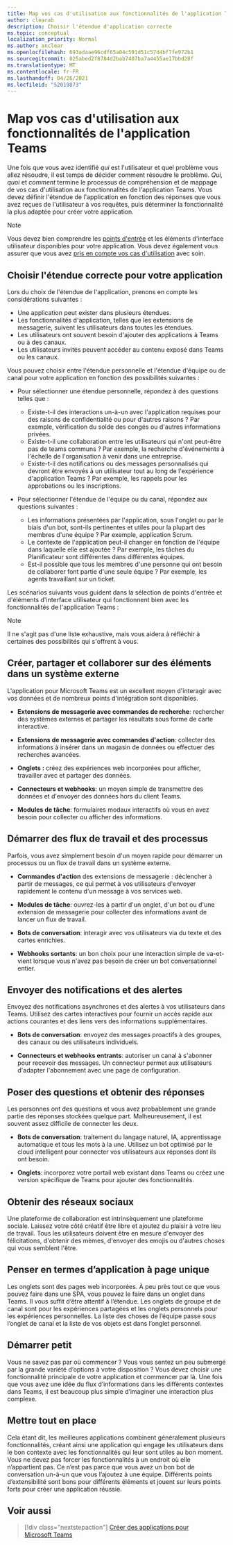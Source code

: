 ```yaml
---
title: Map vos cas d'utilisation aux fonctionnalités de l'application Teams
author: clearab
description: Choisir l'étendue d'application correcte
ms.topic: conceptual
localization_priority: Normal
ms.author: anclear
ms.openlocfilehash: 693adaae96cdf65a04c591d51c57d4bf7fe972b1
ms.sourcegitcommit: 825abed2f8784d2bab7407ba7a4455ae17bbd28f
ms.translationtype: MT
ms.contentlocale: fr-FR
ms.lasthandoff: 04/26/2021
ms.locfileid: "52019873"
---
```

# <a name="map-your-use-cases-to-teams-app-capabilities"></a>Map vos cas d'utilisation aux fonctionnalités de l'application Teams

Une fois que vous avez  identifié *qui* est l'utilisateur  et quel problème vous allez résoudre, il est temps de décider comment résoudre le problème. *Qui,* *quoi* et *comment* termine le processus de compréhension et de mappage de vos cas d'utilisation aux fonctionnalités de l'application Teams. Vous devez définir l'étendue de l'application en fonction des réponses que vous avez reçues de l'utilisateur à vos requêtes, puis déterminer la fonctionnalité la plus adaptée pour créer votre application.

> [!NOTE]
> Vous devez bien comprendre les [points d'entrée](../../concepts/extensibility-points.md) et les éléments d'interface utilisateur disponibles pour votre application. Vous devez également vous assurer que vous avez [pris en compte vos cas d'utilisation](../../concepts/design/understand-use-cases.md) avec soin.

## <a name="choose-the-correct-scope-for-your-app"></a>Choisir l'étendue correcte pour votre application

Lors du choix de l'étendue de l'application, prenons en compte les considérations suivantes :

* Une application peut exister dans plusieurs étendues.
* Les fonctionnalités d'application, telles que les extensions de messagerie, suivent les utilisateurs dans toutes les étendues.
* Les utilisateurs ont souvent besoin d'ajouter des applications à Teams ou à des canaux.
* Les utilisateurs invités peuvent accéder au contenu exposé dans Teams ou les canaux.

Vous pouvez choisir entre l'étendue personnelle et l'étendue d'équipe ou de canal pour votre application en fonction des possibilités suivantes :

* Pour sélectionner une étendue personnelle, répondez à des questions telles que :
  * Existe-t-il des interactions un-à-un avec l'application requises pour des raisons de confidentialité ou pour d'autres raisons ? Par exemple, vérification du solde des congés ou d'autres informations privées.
  * Existe-t-il une collaboration entre les utilisateurs qui n'ont peut-être pas de teams communs ? Par exemple, la recherche d'événements à l'échelle de l'organisation à venir dans une entreprise.
  * Existe-t-il des notifications ou des messages personnalisés qui devront être envoyés à un utilisateur tout au long de l'expérience d'application Teams ? Par exemple, les rappels pour les approbations ou les inscriptions.

* Pour sélectionner l'étendue de l'équipe ou du canal, répondez aux questions suivantes : 
  * Les informations présentées par l'application, sous l'onglet ou par le biais d'un bot, sont-ils pertinentes et utiles pour la plupart des membres d'une équipe ? Par exemple, application Scrum.
  * Le contexte de l'application peut-il changer en fonction de l'équipe dans laquelle elle est ajoutée ? Par exemple, les tâches du Planificateur sont différentes dans différentes équipes. 
  * Est-il possible que tous les membres d'une personne qui ont besoin de collaborer font partie d'une seule équipe ? Par exemple, les agents travaillant sur un ticket.

Les scénarios suivants vous guident dans la sélection de points d'entrée et d'éléments d'interface utilisateur qui fonctionnent bien avec les fonctionnalités de l'application Teams :

> [!NOTE]
> Il ne s'agit pas d'une liste exhaustive, mais vous aidera à réfléchir à certaines des possibilités qui s'offrent à vous.

## <a name="create-share-and-collaborate-on-items-in-an-external-system"></a>Créer, partager et collaborer sur des éléments dans un système externe

L'application pour Microsoft Teams est un excellent moyen d'interagir avec vos données et de nombreux points d'intégration sont disponibles.

* **Extensions de messagerie avec commandes de recherche**: rechercher des systèmes externes et partager les résultats sous forme de carte interactive.

* **Extensions de messagerie avec commandes d'action**: collecter des informations à insérer dans un magasin de données ou effectuer des recherches avancées.

* **Onglets :** créez des expériences web incorporées pour afficher, travailler avec et partager des données.

* **Connecteurs et webhooks**: un moyen simple de transmettre des données et d'envoyer des données hors du client Teams.

* **Modules de tâche**: formulaires modaux interactifs où vous en avez besoin pour collecter ou afficher des informations.

## <a name="initiate-workflows-and-processes"></a>Démarrer des flux de travail et des processus

Parfois, vous avez simplement besoin d'un moyen rapide pour démarrer un processus ou un flux de travail dans un système externe.

* **Commandes d'action** des extensions de messagerie : déclencher à partir de messages, ce qui permet à vos utilisateurs d'envoyer rapidement le contenu d'un message à vos services web.

* **Modules de tâche**: ouvrez-les à partir d'un onglet, d'un bot ou d'une extension de messagerie pour collecter des informations avant de lancer un flux de travail.

* **Bots de conversation**: interagir avec vos utilisateurs via du texte et des cartes enrichies.

* **Webhooks sortants**: un bon choix pour une interaction simple de va-et-vient lorsque vous n'avez pas besoin de créer un bot conversationnel entier.

## <a name="send-notifications-and-alerts"></a>Envoyer des notifications et des alertes

Envoyez des notifications asynchrones et des alertes à vos utilisateurs dans Teams. Utilisez des cartes interactives pour fournir un accès rapide aux actions courantes et des liens vers des informations supplémentaires.

* **Bots de conversation**: envoyez des messages proactifs à des groupes, des canaux ou des utilisateurs individuels.

* **Connecteurs et webhooks entrants**: autoriser un canal à s'abonner pour recevoir des messages. Un connecteur permet aux utilisateurs d'adapter l'abonnement avec une page de configuration.

## <a name="ask-questions-and-get-answers"></a>Poser des questions et obtenir des réponses

Les personnes ont des questions et vous avez probablement une grande partie des réponses stockées quelque part. Malheureusement, il est souvent assez difficile de connecter les deux.

* **Bots de conversation**: traitement du langage naturel, IA, apprentissage automatique et tous les mots à la une. Utilisez un bot optimisé par le cloud intelligent pour connecter vos utilisateurs aux réponses dont ils ont besoin.

* **Onglets**: incorporez votre portail web existant dans Teams ou créez une version spécifique de Teams pour ajouter des fonctionnalités.

## <a name="get-social"></a>Obtenir des réseaux sociaux

Une plateforme de collaboration est intrinsèquement une plateforme sociale. Laissez votre côté créatif être libre et ajoutez du plaisir à votre lieu de travail. Tous les utilisateurs doivent être en mesure d'envoyer des félicitations, d'obtenir des mèmes, d'envoyer des emojis ou d'autres choses qui vous semblent l'être.

## <a name="think-in-terms-of-a-single-page-app"></a>Penser en termes d’application à page unique

Les onglets sont des pages web incorporées. À peu près tout ce que vous pouvez faire dans une SPA, vous pouvez le faire dans un onglet dans Teams. Il vous suffit d’être attentif à l’étendue. Les onglets de groupe et de canal sont pour les expériences partagées et les onglets personnels pour les expériences personnelles. La liste des choses de l’équipe passe sous l’onglet de canal et la liste de vos objets est dans l’onglet personnel.

## <a name="start-small"></a>Démarrer petit

Vous ne savez pas par où commencer ? Vous vous sentez un peu submergé par la grande variété d’options à votre disposition ? Vous devez choisir une fonctionnalité principale de votre application et commencer par là. Une fois que vous avez une idée du flux d’informations dans les différents contextes dans Teams, il est beaucoup plus simple d’imaginer une interaction plus complexe.

## <a name="put-it-all-together"></a>Mettre tout en place

Cela étant dit, les meilleures applications combinent généralement plusieurs fonctionnalités, créant ainsi une application qui engage les utilisateurs dans le bon contexte avec les fonctionnalités qui leur sont utiles au bon moment. Vous ne devez pas forcer les fonctionnalités à un endroit où elle n’appartient pas. Ce n’est pas parce que vous avez un bon bot de conversation un-à-un que vous l’ajoutez à une équipe. Différents points d’extensibilité sont bons pour différents éléments et jouent sur leurs points forts pour créer une application réussie.

## <a name="see-also"></a>Voir aussi

> [!div class="nextstepaction"]
> [Créer des applications pour Microsoft Teams](../../overview.md)
 

